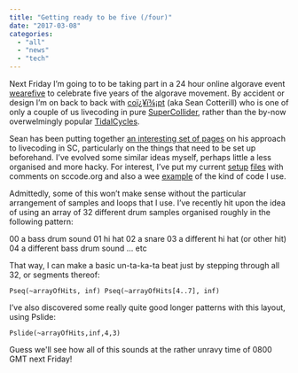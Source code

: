 ```yaml
---
title: "Getting ready to be five (/four)"
date: "2017-03-08"
categories: 
  - "all"
  - "news"
  - "tech"
---
```


Next Friday I’m going to to be taking part in a 24 hour online algorave event [wearefive](https://algorave.com/wearefive/) to celebrate five years of the algorave movement. By accident or design I’m on back to back with [coï¿¥ï¾¡pt](https://co34pt.bandcamp.com/) (aka Sean Cotterill) who is one of only a couple of us livecoding in pure [SuperCollider](http://supercollider.github.io/), rather than the by-now overwelmingly popular [TidalCycles](https://tidalcycles.org/).

Sean has been putting together [an interesting set of pages](https://theseanco.github.io/howto_co34pt_liveCode/) on his approach to livecoding in SC, particularly on the things that need to be set up beforehand. I’ve evolved some similar ideas myself, perhaps little a less organised and more hacky. For interest, I’ve put my current [setup](http://sccode.org/1-56y) [files](http://sccode.org/1-56x) with comments on sccode.org and also a wee [example](http://sccode.org/1-56z) of the kind of code I use.

Admittedly, some of this won’t make sense without the particular arrangement of samples and loops that I use. I’ve recently hit upon the idea of using an array of 32 different drum samples organised roughly in the following pattern:

00 a bass drum sound 01 hi hat 02 a snare 03 a different hi hat (or other hit) 04 a different bass drum sound … etc

That way, I can make a basic un-ta-ka-ta beat just by stepping through all 32, or segments thereof:

`Pseq(~arrayOfHits, inf) Pseq(~arrayOfHits[4..7], inf)`

I’ve also discovered some really quite good longer patterns with this layout, using Pslide:

`Pslide(~arrayOfHits,inf,4,3)`

Guess we'll see how all of this sounds at the rather unravy time of 0800 GMT next Friday!
